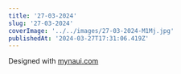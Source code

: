 ```yaml
---
title: '27-03-2024'
slug: '27-03-2024'
coverImage: '../../images/27-03-2024-M1Mj.jpg'
publishedAt: '2024-03-27T17:31:06.419Z'
---
```


Designed with [mynaui.com](http://mynaui.com)